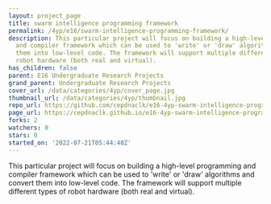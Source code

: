 ```yaml
---
layout: project_page
title: swarm intelligence programming framework
permalink: /4yp/e16/swarm-intelligence-programming-framework/
description: This particular project will focus on building a high-level programming
  and compiler framework which can be used to 'write' or 'draw' algorithms and convert
  them into low-level code. The framework will support multiple different types of
  robot hardware (both real and virtual).
has_children: false
parent: E16 Undergraduate Research Projects
grand_parent: Undergraduate Research Projects
cover_url: /data/categories/4yp/cover_page.jpg
thumbnail_url: /data/categories/4yp/thumbnail.jpg
repo_url: https://github.com/cepdnaclk/e16-4yp-swarm-intelligence-programming-framework
page_url: https://cepdnaclk.github.io/e16-4yp-swarm-intelligence-programming-framework
forks: 2
watchers: 0
stars: 0
started_on: '2022-07-21T05:44:48Z'
---
```


This particular project will focus on building a high-level programming and compiler framework which can be used to 'write' or 'draw' algorithms and convert them into low-level code. The framework will support multiple different types of robot hardware (both real and virtual).